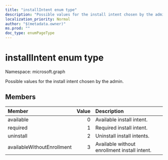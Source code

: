 ```yaml
---
title: "installIntent enum type"
description: "Possible values for the install intent chosen by the admin."
localization_priority: Normal
author: "$(metadata.owner)"
ms.prod: ""
doc_type: enumPageType
---
```


# installIntent enum type

Namespace: microsoft.graph

Possible values for the install intent chosen by the admin.

## Members

| Member                     | Value | Description                                  |
| :------------------------- | ----: | :------------------------------------------- |
| available                  | 0     | Available install intent.                    |
| required                   | 1     | Required install intent.                     |
| uninstall                  | 2     | Uninstall install intents.                   |
| availableWithoutEnrollment | 3     | Available without enrollment install intent. |
